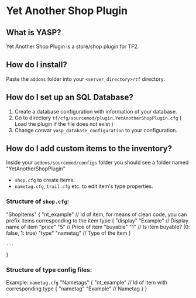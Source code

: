 # Yet Another Shop Plugin

## What is YASP?
Yet Another Shop Plugin is a store/shop plugin for TF2.

## How do I install?
Paste the `addons` folder into your `<server_directory>/tf` directory.

## How do I set up an SQL Database?
  1. Create a database configuration with information of your database.
  2. Go to directory `tf/cfg/sourcemod/plugin.YetAnotherShopPlugin.cfg` ( Load the plugin if the file does not exist )
  3. Change convar `yasp_database_configuration` to your configuration.

## How do I add custom items to the inventory?
Inside your `addons/sourcemod/configs` folder you should see a folder named "YetAnotherShopPlugin"
  - `shop.cfg` to create items.
  - `nametag.cfg`, `trail.cfg` etc. to edit item's type properties.

### Structure of `shop.cfg`:
"ShopItems"
{
    "nt_example" // Id of item, for means of clean code, you can prefix items corresponding to the item type
    {
        "display" "Example" // Display name of item
        "price" "5" // Price of item
        "buyable" "1" // Is item buyable? (0: false, 1: true)
        "type" "nametag" // Type of the item
    }

    ...
}

### Structure of type config files:
Example: `nametag.cfg`
"Nametags"
{
    "nt_example" // Id of item with corresponding type
    {
        "nametag" "Example" // Nametag
    }
}

